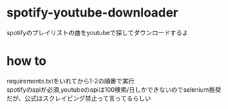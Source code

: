 # spotify-youtube-downloader
spotifyのプレイリストの曲をyoutubeで探してダウンロードするよ

# how to  
requirements.txtをいれてから1-2の順番で実行  
spotifyのapiが必須,youtubeのapiは100検索/日しかできないのでselenium推奨だが、公式はスクレイピング禁止って言ってるらしい
